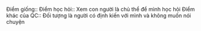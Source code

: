 Điểm giống::
Điểm học hỏi:: Xem con người là chủ thể để mình học hỏi
Điểm khác của QC:: Đối tượng là người có định kiến với mình và không muốn nói chuyện
